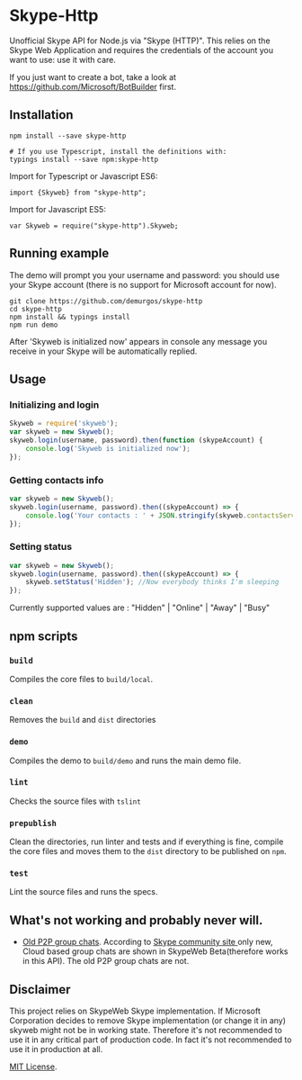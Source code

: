 # Skype-Http

Unofficial Skype API for Node.js via "Skype (HTTP)".
This relies on the Skype Web Application and requires the credentials of the account you want to use: use it with care.

If you just want to create a bot, take a look at https://github.com/Microsoft/BotBuilder first.

## Installation

````shell
npm install --save skype-http

# If you use Typescript, install the definitions with:
typings install --save npm:skype-http
````

Import for Typescript or Javascript ES6:
````
import {Skyweb} from "skype-http";
````

Import for Javascript ES5:
````
var Skyweb = require("skype-http").Skyweb;
````

## Running example

The demo will prompt you your username and password: you should use your Skype account (there is no support for Microsoft account for now).

```shell
git clone https://github.com/demurgos/skype-http
cd skype-http
npm install && typings install
npm run demo
```
After 'Skyweb is initialized now' appears in console any message you receive in your Skype will be automatically replied.

## Usage

### Initializing and login
```js
Skyweb = require('skyweb');
var skyweb = new Skyweb();
skyweb.login(username, password).then(function (skypeAccount) {
    console.log('Skyweb is initialized now');
});
```

### Getting contacts info
```js
var skyweb = new Skyweb();
skyweb.login(username, password).then((skypeAccount) => {    
    console.log('Your contacts : ' + JSON.stringify(skyweb.contactsService.contacts, null, 2));
});
```

### Setting status
```js
var skyweb = new Skyweb();
skyweb.login(username, password).then((skypeAccount) => {
    skyweb.setStatus('Hidden'); //Now everybody thinks I'm sleeping
});
```
Currently supported values are : "Hidden" | "Online" | "Away" | "Busy"

## npm scripts

### `build`

Compiles the core files to `build/local`.

### `clean`

Removes the `build` and `dist` directories

### `demo`

Compiles the demo to `build/demo` and runs the main demo file.

### `lint`

Checks the source files with `tslint`

### `prepublish`

Clean the directories, run linter and tests and if everything is fine, compile the core files and moves them to the `dist` directory to be published on `npm`.

### `test`

Lint the source files and runs the specs.

## What's not working and probably never will.
* [Old P2P group chats](https://github.com/ShyykoSerhiy/skyweb/issues/6). According to  [Skype community site ](http://community.skype.com/t5/Skype-for-Web-Beta/Group-chats-missing-on-skype-web/td-p/3884218) only new, Cloud based group chats are shown in SkypeWeb Beta(therefore works in this API). The old P2P group chats are not.  

## Disclaimer 
This project relies on SkypeWeb Skype implementation. If Microsoft Corporation decides to remove Skype
implementation (or change it in any) skyweb might not be in working state. Therefore it's not recommended to use it 
in any critical part of production code. In fact it's not recommended to use it in production at all.

[MIT License](https://github.com/demurgos/skype-http/blob/master/LICENSE.md).
